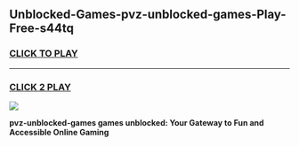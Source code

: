 
## Unblocked-Games-pvz-unblocked-games-Play-Free-s44tq
<h3>
<a href="https://premium76.site?title=pvz-unblocked-games&ref=23A">CLICK TO PLAY</a></h3>
<hr>

<h3>
<a href="https://premium76.site?title=pvz-unblocked-games&ref=23A">CLICK 2 PLAY</a>
  
</h3>

<a href="https://premium76.site?title=pvz-unblocked-games&ref=23A"><img src="https://clearcache.store/games.png"></a>


**pvz-unblocked-games games unblocked: Your Gateway to Fun and Accessible Online Gaming**
